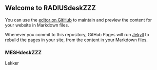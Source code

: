 ## Welcome to RADIUSdeskZZZ

You can use the [editor on GitHub](https://github.com/RADIUSDesk/RADIUSDesk.github.io/edit/main/README.md) to maintain and preview the content for your website in Markdown files.

Whenever you commit to this repository, GitHub Pages will run [Jekyll](https://jekyllrb.com/) to rebuild the pages in your site, from the content in your Markdown files.

### MESHdeskZZZ

Lekker


